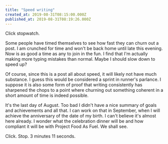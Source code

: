 ```yaml
---
title: "Speed writing"
created_at: 2019-08-31T08:15:00.000Z
published_at: 2019-08-31T08:19:26.000Z
---
```

Click stopwatch.

Some people have timed themselves to see how fast they can churn out a post. I am crunched for time and won't be back home until late this evening. Now is as good a time as any to join in the fun. I find that I'm actually making more typing mistakes than normal. Maybe I should slow down to speed up?

Of course, since this is a post all about speed, it will likely not have much substance. I guess this would be considered a sprint in runner's parlance. I suppose it is also some form of proof that writing consistently has sharpened the chops to a point where churning out something coherent in a short amount of time is indeed possible.

It's the last day of August. Too bad I didn't have a nice summary of goals and achievements and all that. I can work on that in September, when I will achieve the anniversary of the date of my birth. I can't believe it's almost here already. I wonder what the celebration dinner will be and how compliant it will be with Project Food As Fuel. We shall see.

Click. Stop. 3 minutes 11 seconds.
